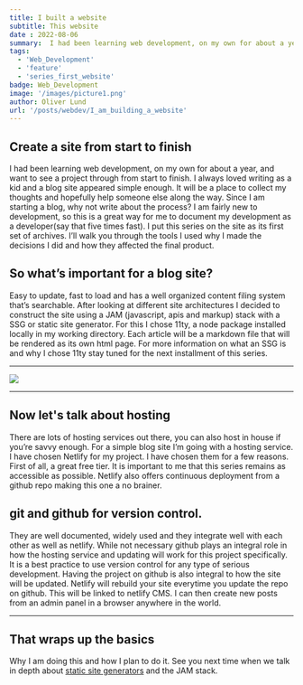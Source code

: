 ```yaml
---
title: I built a website
subtitle: This website
date : 2022-08-06
summary:  I had been learning web development, on my own for about a year, and want to see a project through from start to finish. I always loved writing as a kid and a blog site appeared simple enough. Since I am starting a blog, why not write about the process? I am fairly new to development, so this is a great way for me to document my development as a developer(say that five times fast). 
tags: 
  - 'Web_Development'
  - 'feature'
  - 'series_first_website'
badge: Web_Development
image: '/images/picture1.png'
author: Oliver Lund
url: '/posts/webdev/I_am_building_a_website'
---
```


## Create a site from start to finish
 I had been learning web development, on my own for about a year, and want to see a project through from start to finish. I always loved writing as a kid and a blog site appeared simple enough. It will be a place to collect my thoughts and hopefully help someone else along the way. Since I am starting a blog, why not write about the process? I am fairly new to development, so this is a great way for me to document my development as a developer(say that five times fast). I put this series on the site as its first set of archives. I’ll walk you through the tools I used why I made the decisions I did and how they affected the final product.
 
## So what’s important for a blog site?
 Easy to update, fast to load and has a well organized content filing system that’s searchable. After looking at different site architectures I decided to construct the site using a JAM (javascript, apis and markup) stack with a SSG or static site generator.  For this I chose 11ty, a node package installed locally in my working directory. Each article will be a markdown file that will be rendered as its own html page. For more information on what an SSG is and why I chose 11ty stay tuned for the next installment of this series.


 ---
<img src="{{image}}" class="art-pic">  


---
## Now let's talk about hosting
 There are lots of hosting services out there, you can also host in house if you’re savvy enough. For a simple blog site I’m going with a hosting service. I have chosen Netlify for my project. I have chosen them for a few reasons. First of all, a great free tier. It is important to me that this series remains as accessible as possible. Netlify also offers continuous deployment from a github repo making this one a no brainer.

## git and github for version control.
They are well documented, widely used and they integrate well with each other as well as netlify. While not necessary github plays an integral role in how the hosting service and updating will work for this project specifically.  It is a best practice to use version control for any type of serious development. Having the project on github is also integral to how the site will be updated. Netlify will rebuild your site everytime you update the repo on github. This will be linked to netlify CMS. I can then create new posts from an admin panel in a browser anywhere in the world.

 
 ---
## That wraps up the basics
Why I am doing this and how I plan to do it. See you next time when we talk in depth about [static site generators](https://dev.to/techthatconnect/static-site-generatorsssg-what-are-they-and-why-im-using-one-2i8h) and the JAM stack.




